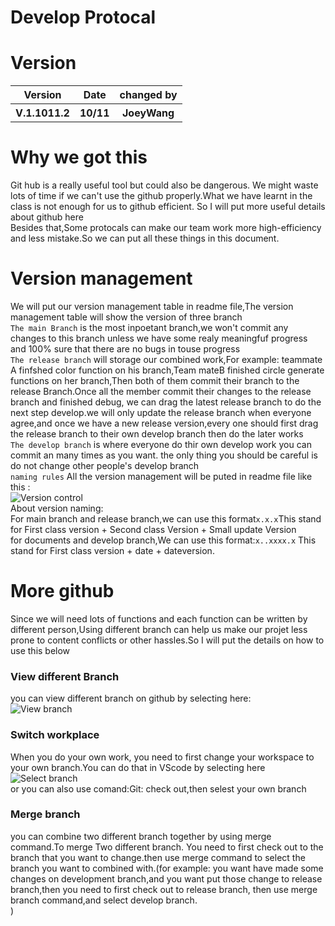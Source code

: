 # Develop Protocal
# Version
<table>
<tr>
<th>Version</th>
<th>Date</th>
<th>changed by</th>
</tr>
<tr>
<th>V.1.1011.2</th>
<th>10/11</th>
<th>JoeyWang</th>
</tr>
</table>

# Why we got this
Git hub is a really useful tool but could also be dangerous. We might waste lots of time if we can't use the github properly.What we have learnt in the class is not enough for us to github efficient. So I will put more useful details about github here <br>
Besides that,Some protocals can make our team work more high-efficiency and less mistake.So we can put all these things in this document.<br>

# Version management
We will put our version management table in readme file,The version management table will show the version of three branch<br>
```The main Branch``` is the most inpoetant branch,we won't commit any changes to this branch unless we have some realy meaningfuf progress and 100% sure that there are no bugs in touse progress<br>
```The release branch``` will storage our combined work,For example: teammate A finfshed color function on his branch,Team mateB finished circle generate functions on her branch,Then both of them commit their branch to the release Branch.Once all the member commit their changes to the release branch and finished debug, we can drag the latest release branch to do the next step develop.we will only update the release branch when everyone agree,and once we have a new release version,every one should first drag the release branch to their own develop branch then do the later works<br>
```The develop branch``` is where everyone do thir own develop work you can commit an many times as you want. the only thing you should be careful is do not change other people's develop branch<br>
```naming rules```
All the version management will be puted in readme file like  this :<br>
![Version control](Images/DPP1.png)<br>
About version naming:<br>
For main branch and release branch,we can use this format```x.x.x```This stand for First class version + Second class Version + Small update Version<br>
for documents and develop branch,We can use this format:```x..xxxx.x``` This stand for First class version + date + dateversion.<br> 




# More github
Since we will need lots of functions and each function can be written by different person,Using different branch can help us make our projet less prone to content conflicts or other hassles.So I will put the details on how to use this below

### View different Branch
you can view different branch on github by selecting here:<br>
![View branch](Images/DPP2.png)<br>
### Switch workplace
When you do your own work, you need to first change your workspace to your own branch.You can do that in VScode by selecting here<br>
![Select branch](Images/DPP3.jpg)<br>
or you can also use comand:Git: check out,then selest your own branch
### Merge branch
you can combine two different branch together by using merge command.To merge Two different branch. You need to first check out to the branch that you want to change.then use merge command to select the branch you want to combined with.(for example: you want have made some changes on development branch,and you want put those change to release branch,then you need to first check out to release branch, then use merge branch command,and select develop branch.<br>)